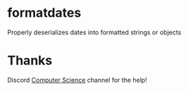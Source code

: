 # formatdates
Properly deserializes dates into formatted strings or objects

# Thanks
Discord [Computer Science](https://discord.com/channels/240880736851329024/240883852350980096) channel for the help!
